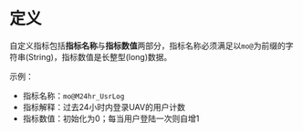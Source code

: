 # 定义

自定义指标包括**指标名称**与**指标数值**两部分，指标名称必须满足以`mo@`为前缀的字符串(String)，指标数值是长整型(long)数据。

示例：
* 指标名称：`mo@M24hr_UsrLog`
* 指标解释：过去24小时内登录UAV的用户计数
* 指标数值：初始化为0；每当用户登陆一次则自增1



